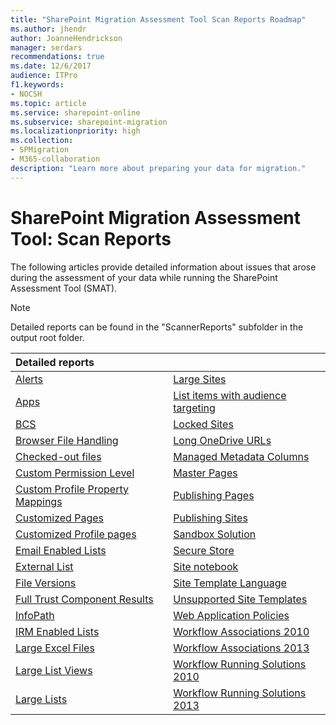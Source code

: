 ```yaml
---
title: "SharePoint Migration Assessment Tool Scan Reports Roadmap"
ms.author: jhendr
author: JoanneHendrickson
manager: serdars
recommendations: true
ms.date: 12/6/2017
audience: ITPro
f1.keywords:
- NOCSH
ms.topic: article
ms.service: sharepoint-online
ms.subservice: sharepoint-migration
ms.localizationpriority: high
ms.collection:
- SPMigration
- M365-collaboration
description: "Learn more about preparing your data for migration."
---
```


# SharePoint Migration Assessment Tool: Scan Reports 

The following articles provide detailed information about issues that arose during the assessment of your data while running the SharePoint Assessment Tool (SMAT).


> [!NOTE]
> Detailed reports can be found in the "ScannerReports" subfolder in the output root folder. 


|**Detailed reports**||
|:-----|:-----|
|[Alerts](migration-assessment-scan-alerts.md)  |[Large Sites](migration-assessment-scan-large-sites.md)  |
|[Apps](migration-assessment-scan-apps.md)  |[List items with audience targeting](migration-assessment-scan-list-items-audience-targeting.md)|
|[BCS](migration-assessment-scan-bcs.md)  |[Locked Sites](migration-assessment-scan-locked-sites.md)  |
|[Browser File Handling](migration-assessment-scan-browser-file-handling.md)  |[Long OneDrive URLs](migration-assessment-scan-long-onedrive-urls.md)  |
|[Checked-out files](migration-assessment-scan-checked-out-files.md)  |[Managed Metadata Columns](migration-assessment-scan-managed-metadata-columns.md)  |
|[Custom Permission Level](migration-assessment-scan-custom-permission-level.md)  |[Master Pages](migration-assessment-scan-master-pages.md)  |
|[Custom Profile Property Mappings](migration-assessment-scan-custom-profile-property-mappings.md)  |[Publishing Pages](migration-assessment-scanpublishing-pages.md)  |
|[Customized Pages](migration-assessment-scan-customized-pages.md)  |[Publishing Sites](migration-assessment-scan-publishing-sites.md)  |
|[Customized Profile pages](migration-assessment-scan-customized-profile-pages.md)|[Sandbox Solution](migration-assessment-scan-sandbox-solution.md)  |
|[Email Enabled Lists](migration-assessment-scan-email-enabled-lists.md)  |[Secure Store](migration-assessment-scan-secure-store.md)  |
|[External List](migration-assessment-scan-external-list.md)  |[Site notebook](migration-assessment-scan-site-notebook.md)
|[File Versions](migration-assessment-scan-file-versions.md)  |[Site Template Language](migration-assessment-scan-site-template-language.md)  |
|[Full Trust Component Results](migration-assessment-scan-full-trust-component-results.md)  |[Unsupported Site Templates](migration-assessment-scan-unsupported-site-templates.md)  |
|[InfoPath](migration-assessment-scan-infopath.md)  |[Web Application Policies](migration-assessment-scan-web-application-policies.md)  |
|[IRM Enabled Lists](migration-assessment-scan-irm-enabled-lists.md)  |[Workflow Associations 2010](migration-assessment-scan-workflow-associations-2010.md)  |
|[Large Excel Files](migration-assessment-scan-large-excel-files.md)  |[Workflow Associations 2013](migration-assessment-scan-workflow-associations-2013.md)  |
|[Large List Views](migration-assessment-scan-large-list-views.md)  |[Workflow Running Solutions 2010](migration-assessment-scan-workflow-running-solutions-2010.md)  |
|[Large Lists](migration-assessment-scan-large-lists.md)  |[Workflow Running Solutions 2013](migration-assessment-scan-workflow-running-solutions-2013.md)  |





















   

